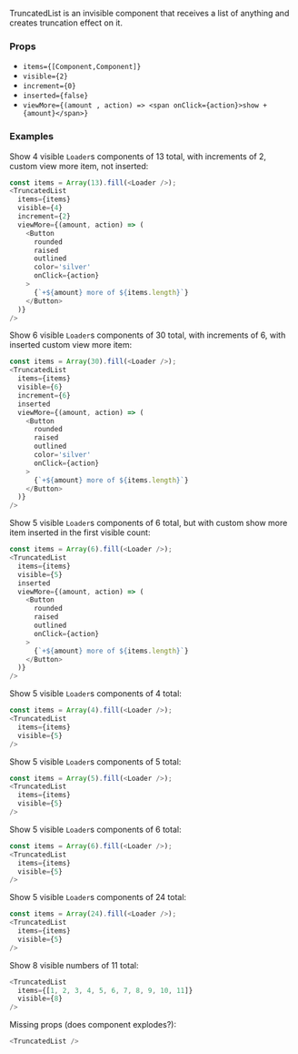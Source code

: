 TruncatedList is an invisible component that receives a list of anything and creates truncation effect on it.

### Props

- `items={[Component,Component]}`
- `visible={2}`
- `increment={0}`
- `inserted={false}`
- `viewMore={(amount , action) => <span onClick={action}>show + {amount}</span>}`

### Examples

Show 4 visible `Loader`s components of 13 total, with increments of 2, custom view more item, not inserted:

```js
const items = Array(13).fill(<Loader />);
<TruncatedList
  items={items}
  visible={4}
  increment={2}
  viewMore={(amount, action) => (
    <Button
      rounded
      raised
      outlined
      color='silver'
      onClick={action}
    >
      {`+${amount} more of ${items.length}`}
    </Button>
  )}
/>
```

Show 6 visible `Loader`s components of 30 total, with increments of 6, with inserted custom view more item:

```js
const items = Array(30).fill(<Loader />);
<TruncatedList
  items={items}
  visible={6}
  increment={6}
  inserted
  viewMore={(amount, action) => (
    <Button
      rounded
      raised
      outlined
      color='silver'
      onClick={action}
    >
      {`+${amount} more of ${items.length}`}
    </Button>
  )}
/>
```

Show 5 visible `Loader`s components of 6 total, but with custom show more item inserted in the first visible count:

```js
const items = Array(6).fill(<Loader />);
<TruncatedList
  items={items}
  visible={5}
  inserted
  viewMore={(amount, action) => (
    <Button
      rounded
      raised
      outlined
      onClick={action}
    >
      {`+${amount} more of ${items.length}`}
    </Button>
  )}
/>
```

Show 5 visible `Loader`s components of 4 total:

```js
const items = Array(4).fill(<Loader />);
<TruncatedList
  items={items}
  visible={5}
/>
```

Show 5 visible `Loader`s components of 5 total:

```js
const items = Array(5).fill(<Loader />);
<TruncatedList
  items={items}
  visible={5}
/>
```

Show 5 visible `Loader`s components of 6 total:

```js
const items = Array(6).fill(<Loader />);
<TruncatedList
  items={items}
  visible={5}
/>
```

Show 5 visible `Loader`s components of 24 total:

```js
const items = Array(24).fill(<Loader />);
<TruncatedList
  items={items}
  visible={5}
/>
```

Show 8 visible numbers of 11 total:

```js
<TruncatedList
  items={[1, 2, 3, 4, 5, 6, 7, 8, 9, 10, 11]}
  visible={8}
/>
```

Missing props (does component explodes?):

```js
<TruncatedList />
```
